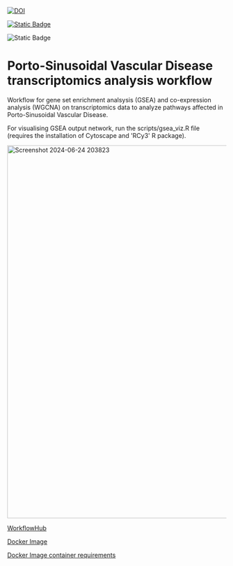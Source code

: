 
[![DOI](https://zenodo.org/badge/DOI/10.5281/zenodo.11656581.svg)](https://doi.org/10.5281/zenodo.11656581)

[![Static Badge](https://img.shields.io/badge/WorkflowHub-1040.1-brightgreen?style=flat&logo=%23B5314C&logoColor=black&logoSize=auto&labelColor=grey&color=%23A020F0&cacheSeconds=3600&link=https%3A%2F%2Fworkflowhub.eu%2Fworkflows%2F1040)
](https://doi.org/10.48546/WORKFLOWHUB.WORKFLOW.1040.1)

![Static Badge](https://img.shields.io/badge/-4.4.0-brightgreen?style=flat&logo=r&logoColor=white&logoSize=auto&labelColor=%233b3b3b&color=%234040FF&cacheSeconds=3600)



# Porto-Sinusoidal Vascular Disease transcriptomics analysis workflow

Workflow for gene set enrichment analsysis (GSEA) and co-expression analysis (WGCNA) on transcriptomics data to analyze pathways affected in Porto-Sinusoidal Vascular Disease.

For visualising GSEA output network, run the scripts/gsea_viz.R file (requires the installation of Cytoscape and 'RCy3' R package).

<img width="857" alt="Screenshot 2024-06-24 203823" src="https://github.com/ashviyer/PSVD-transcriptomics-workflow/assets/37527519/358a0a2f-4fe7-44b2-bdc3-f701a0cbe528">


[WorkflowHub](https://workflowhub.eu/workflows/1040)

[Docker Image](https://hub.docker.com/layers/ashiyer/psvd_workflow/r-4.4-packages/images/sha256-cb20af41e91bb644a42954cc12c890e00d4150e4658eb1b1cb415afac244e1d7?context=repo)

[Docker Image container requirements](https://zenodo.org/records/11656581)
 
